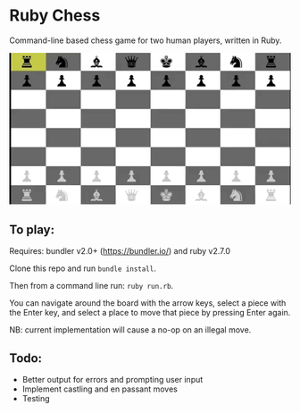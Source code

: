 # Ruby Chess

Command-line based chess game for two human players, written in Ruby.

![Chess example game](/example.gif)

## To play:

Requires: bundler v2.0+ (https://bundler.io/) and ruby v2.7.0

Clone this repo and run `bundle install`.

Then from a command line run: `ruby run.rb`.

You can navigate around the board with the arrow keys, select a piece with the Enter key, and select a place to move that piece by pressing Enter again.

NB: current implementation will cause a no-op on an illegal move.

## Todo:

- Better output for errors and prompting user input
- Implement castling and en passant moves
- Testing
